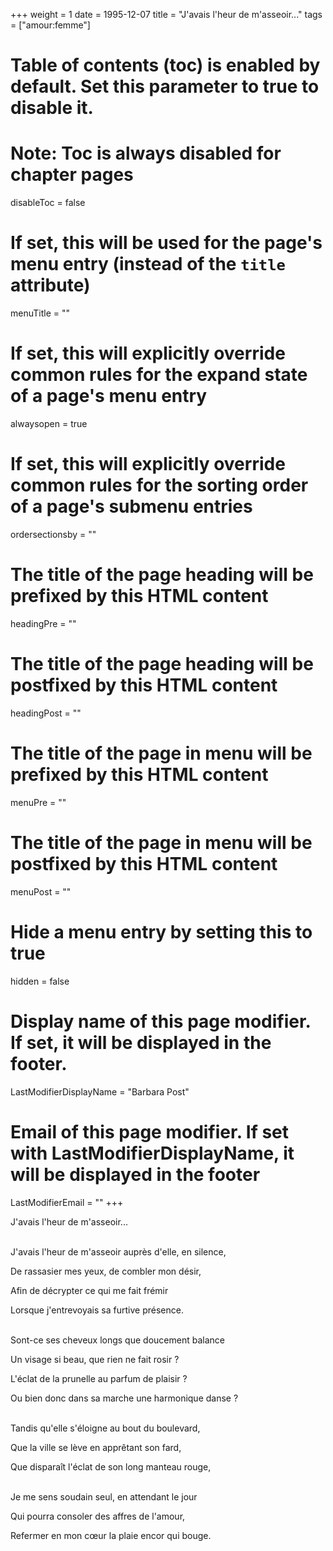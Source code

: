 +++
weight = 1
date = 1995-12-07
title = "J'avais l'heur de m'asseoir..."
tags = ["amour:femme"]
# Table of contents (toc) is enabled by default. Set this parameter to true to disable it.
# Note: Toc is always disabled for chapter pages
disableToc = false
# If set, this will be used for the page's menu entry (instead of the `title` attribute)
menuTitle = ""
# If set, this will explicitly override common rules for the expand state of a page's menu entry
alwaysopen = true
# If set, this will explicitly override common rules for the sorting order of a page's submenu entries
ordersectionsby = ""
# The title of the page heading will be prefixed by this HTML content
headingPre = ""
# The title of the page heading will be postfixed by this HTML content
headingPost = ""
# The title of the page in menu will be prefixed by this HTML content
menuPre = ""
# The title of the page in menu will be postfixed by this HTML content
menuPost = ""
# Hide a menu entry by setting this to true
hidden = false
# Display name of this page modifier. If set, it will be displayed in the footer.
LastModifierDisplayName = "Barbara Post"
# Email of this page modifier. If set with LastModifierDisplayName, it will be displayed in the footer
LastModifierEmail = ""
+++

J'avais l'heur de m'asseoir...

 \
J'avais l'heur de m'asseoir auprès d'elle, en silence,

De rassasier mes yeux, de combler mon désir,

Afin de décrypter ce qui me fait frémir

Lorsque j'entrevoyais sa furtive présence.

 \
Sont-ce ses cheveux longs que doucement balance

Un visage si beau, que rien ne fait rosir ?

L'éclat de la prunelle au parfum de plaisir ?

Ou bien donc dans sa marche une harmonique danse ?

 \
Tandis qu'elle s'éloigne au bout du boulevard,

Que la ville se lève en apprêtant son fard,

Que disparaît l'éclat de son long manteau rouge,

 \
Je me sens soudain seul, en attendant le jour

Qui pourra consoler des affres de l'amour,

Refermer en mon cœur la plaie encor qui bouge.
